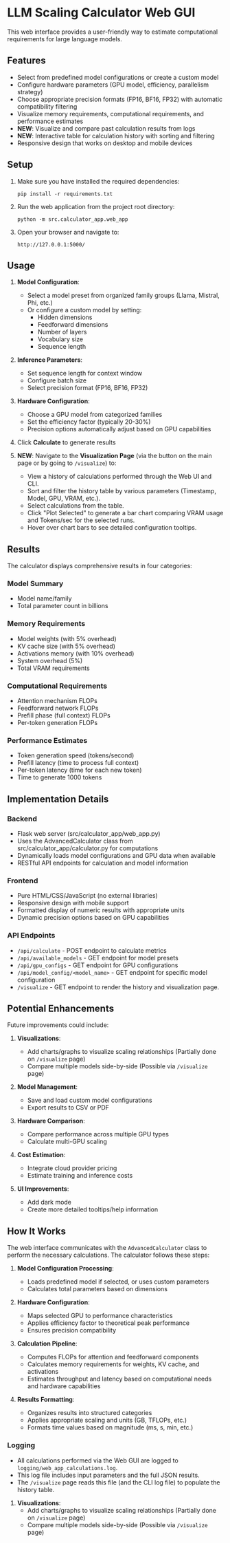 # LLM Scaling Calculator Web GUI

This web interface provides a user-friendly way to estimate computational requirements for large language models.

## Features

- Select from predefined model configurations or create a custom model
- Configure hardware parameters (GPU model, efficiency, parallelism strategy)
- Choose appropriate precision formats (FP16, BF16, FP32) with automatic compatibility filtering
- Visualize memory requirements, computational requirements, and performance estimates
- **NEW**: Visualize and compare past calculation results from logs
- **NEW**: Interactive table for calculation history with sorting and filtering
- Responsive design that works on desktop and mobile devices

## Setup

1. Make sure you have installed the required dependencies:
   ```
   pip install -r requirements.txt
   ```

2. Run the web application from the project root directory:
   ```
   python -m src.calculator_app.web_app
   ```

3. Open your browser and navigate to:
   ```
   http://127.0.0.1:5000/
   ```

## Usage

1. **Model Configuration**:
   - Select a model preset from organized family groups (Llama, Mistral, Phi, etc.)
   - Or configure a custom model by setting:
     - Hidden dimensions
     - Feedforward dimensions
     - Number of layers
     - Vocabulary size
     - Sequence length

2. **Inference Parameters**:
   - Set sequence length for context window
   - Configure batch size
   - Select precision format (FP16, BF16, FP32)

3. **Hardware Configuration**:
   - Choose a GPU model from categorized families
   - Set the efficiency factor (typically 20-30%)
   - Precision options automatically adjust based on GPU capabilities

4. Click **Calculate** to generate results

5. **NEW**: Navigate to the **Visualization Page** (via the button on the main page or by going to `/visualize`) to:
   - View a history of calculations performed through the Web UI and CLI.
   - Sort and filter the history table by various parameters (Timestamp, Model, GPU, VRAM, etc.).
   - Select calculations from the table.
   - Click "Plot Selected" to generate a bar chart comparing VRAM usage and Tokens/sec for the selected runs.
   - Hover over chart bars to see detailed configuration tooltips.

## Results

The calculator displays comprehensive results in four categories:

### Model Summary
- Model name/family
- Total parameter count in billions

### Memory Requirements
- Model weights (with 5% overhead)
- KV cache size (with 5% overhead)
- Activations memory (with 10% overhead)
- System overhead (5%)
- Total VRAM requirements

### Computational Requirements
- Attention mechanism FLOPs
- Feedforward network FLOPs
- Prefill phase (full context) FLOPs
- Per-token generation FLOPs

### Performance Estimates
- Token generation speed (tokens/second)
- Prefill latency (time to process full context)
- Per-token latency (time for each new token)
- Time to generate 1000 tokens

## Implementation Details

### Backend
- Flask web server (src/calculator_app/web_app.py)
- Uses the AdvancedCalculator class from src/calculator_app/calculator.py for computations
- Dynamically loads model configurations and GPU data when available
- RESTful API endpoints for calculation and model information

### Frontend
- Pure HTML/CSS/JavaScript (no external libraries)
- Responsive design with mobile support
- Formatted display of numeric results with appropriate units
- Dynamic precision options based on GPU capabilities

### API Endpoints
- `/api/calculate` - POST endpoint to calculate metrics
- `/api/available_models` - GET endpoint for model presets
- `/api/gpu_configs` - GET endpoint for GPU configurations
- `/api/model_config/<model_name>` - GET endpoint for specific model configuration
- `/visualize` - GET endpoint to render the history and visualization page.

## Potential Enhancements

Future improvements could include:

1. **Visualizations**:
   - Add charts/graphs to visualize scaling relationships (Partially done on `/visualize` page)
   - Compare multiple models side-by-side (Possible via `/visualize` page)

2. **Model Management**:
   - Save and load custom model configurations
   - Export results to CSV or PDF

3. **Hardware Comparison**:
   - Compare performance across multiple GPU types
   - Calculate multi-GPU scaling

4. **Cost Estimation**:
   - Integrate cloud provider pricing
   - Estimate training and inference costs

5. **UI Improvements**:
   - Add dark mode
   - Create more detailed tooltips/help information

## How It Works

The web interface communicates with the `AdvancedCalculator` class to perform the necessary calculations. The calculator follows these steps:

1. **Model Configuration Processing**:
   - Loads predefined model if selected, or uses custom parameters
   - Calculates total parameters based on dimensions

2. **Hardware Configuration**:
   - Maps selected GPU to performance characteristics
   - Applies efficiency factor to theoretical peak performance
   - Ensures precision compatibility

3. **Calculation Pipeline**:
   - Computes FLOPs for attention and feedforward components
   - Calculates memory requirements for weights, KV cache, and activations
   - Estimates throughput and latency based on computational needs and hardware capabilities

4. **Results Formatting**:
   - Organizes results into structured categories
   - Applies appropriate scaling and units (GB, TFLOPs, etc.)
   - Formats time values based on magnitude (ms, s, min, etc.)

### Logging

- All calculations performed via the Web GUI are logged to `logging/web_app_calculations.log`.
- This log file includes input parameters and the full JSON results.
- The `/visualize` page reads this file (and the CLI log file) to populate the history table.

1. **Visualizations**:
   - Add charts/graphs to visualize scaling relationships (Partially done on `/visualize` page)
   - Compare multiple models side-by-side (Possible via `/visualize` page) 